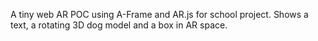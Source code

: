 A tiny web AR POC using A-Frame and AR.js for school project.
Shows a text, a rotating 3D dog model and a box in AR space.